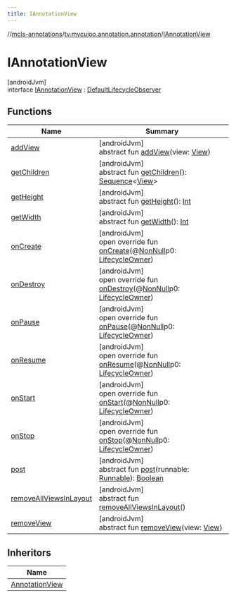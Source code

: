 ```yaml
---
title: IAnnotationView
---
```

//[mcls-annotations](../../../index.html)/[tv.mycujoo.annotation.annotation](../index.html)/[IAnnotationView](index.html)



# IAnnotationView



[androidJvm]\
interface [IAnnotationView](index.html) : [DefaultLifecycleObserver](https://developer.android.com/reference/kotlin/androidx/lifecycle/DefaultLifecycleObserver.html)



## Functions


| Name | Summary |
|---|---|
| [addView](add-view.html) | [androidJvm]<br>abstract fun [addView](add-view.html)(view: [View](https://developer.android.com/reference/kotlin/android/view/View.html)) |
| [getChildren](get-children.html) | [androidJvm]<br>abstract fun [getChildren](get-children.html)(): [Sequence](https://kotlinlang.org/api/latest/jvm/stdlib/kotlin.sequences/-sequence/index.html)&lt;[View](https://developer.android.com/reference/kotlin/android/view/View.html)&gt; |
| [getHeight](get-height.html) | [androidJvm]<br>abstract fun [getHeight](get-height.html)(): [Int](https://kotlinlang.org/api/latest/jvm/stdlib/kotlin/-int/index.html) |
| [getWidth](get-width.html) | [androidJvm]<br>abstract fun [getWidth](get-width.html)(): [Int](https://kotlinlang.org/api/latest/jvm/stdlib/kotlin/-int/index.html) |
| [onCreate](../../tv.mycujoo.annotation.widget/-annotation-view/index.html#139941652%2FFunctions%2F378504164) | [androidJvm]<br>open override fun [onCreate](../../tv.mycujoo.annotation.widget/-annotation-view/index.html#139941652%2FFunctions%2F378504164)(@[NonNull](https://developer.android.com/reference/kotlin/androidx/annotation/NonNull.html)p0: [LifecycleOwner](https://developer.android.com/reference/kotlin/androidx/lifecycle/LifecycleOwner.html)) |
| [onDestroy](../../tv.mycujoo.annotation.widget/-annotation-view/index.html#1057561704%2FFunctions%2F378504164) | [androidJvm]<br>open override fun [onDestroy](../../tv.mycujoo.annotation.widget/-annotation-view/index.html#1057561704%2FFunctions%2F378504164)(@[NonNull](https://developer.android.com/reference/kotlin/androidx/annotation/NonNull.html)p0: [LifecycleOwner](https://developer.android.com/reference/kotlin/androidx/lifecycle/LifecycleOwner.html)) |
| [onPause](../../tv.mycujoo.annotation.widget/-annotation-view/index.html#187777572%2FFunctions%2F378504164) | [androidJvm]<br>open override fun [onPause](../../tv.mycujoo.annotation.widget/-annotation-view/index.html#187777572%2FFunctions%2F378504164)(@[NonNull](https://developer.android.com/reference/kotlin/androidx/annotation/NonNull.html)p0: [LifecycleOwner](https://developer.android.com/reference/kotlin/androidx/lifecycle/LifecycleOwner.html)) |
| [onResume](../../tv.mycujoo.annotation.widget/-annotation-view/index.html#-1807945979%2FFunctions%2F378504164) | [androidJvm]<br>open override fun [onResume](../../tv.mycujoo.annotation.widget/-annotation-view/index.html#-1807945979%2FFunctions%2F378504164)(@[NonNull](https://developer.android.com/reference/kotlin/androidx/annotation/NonNull.html)p0: [LifecycleOwner](https://developer.android.com/reference/kotlin/androidx/lifecycle/LifecycleOwner.html)) |
| [onStart](../../tv.mycujoo.annotation.widget/-annotation-view/index.html#1240777104%2FFunctions%2F378504164) | [androidJvm]<br>open override fun [onStart](../../tv.mycujoo.annotation.widget/-annotation-view/index.html#1240777104%2FFunctions%2F378504164)(@[NonNull](https://developer.android.com/reference/kotlin/androidx/annotation/NonNull.html)p0: [LifecycleOwner](https://developer.android.com/reference/kotlin/androidx/lifecycle/LifecycleOwner.html)) |
| [onStop](../../tv.mycujoo.annotation.widget/-annotation-view/index.html#487071706%2FFunctions%2F378504164) | [androidJvm]<br>open override fun [onStop](../../tv.mycujoo.annotation.widget/-annotation-view/index.html#487071706%2FFunctions%2F378504164)(@[NonNull](https://developer.android.com/reference/kotlin/androidx/annotation/NonNull.html)p0: [LifecycleOwner](https://developer.android.com/reference/kotlin/androidx/lifecycle/LifecycleOwner.html)) |
| [post](post.html) | [androidJvm]<br>abstract fun [post](post.html)(runnable: [Runnable](https://developer.android.com/reference/kotlin/java/lang/Runnable.html)): [Boolean](https://kotlinlang.org/api/latest/jvm/stdlib/kotlin/-boolean/index.html) |
| [removeAllViewsInLayout](remove-all-views-in-layout.html) | [androidJvm]<br>abstract fun [removeAllViewsInLayout](remove-all-views-in-layout.html)() |
| [removeView](remove-view.html) | [androidJvm]<br>abstract fun [removeView](remove-view.html)(view: [View](https://developer.android.com/reference/kotlin/android/view/View.html)) |


## Inheritors


| Name |
|---|
| [AnnotationView](../../tv.mycujoo.annotation.widget/-annotation-view/index.html) |


